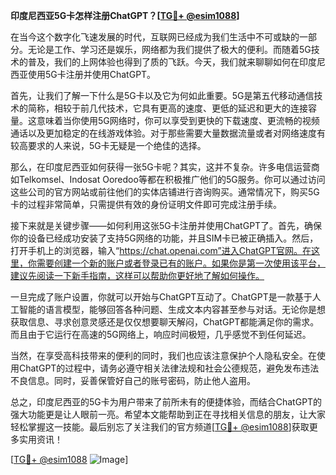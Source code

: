**印度尼西亚5G卡怎样注册ChatGPT？[[TG💪+ @esim1088](https://t.me/s/esim1088)]**

在当今这个数字化飞速发展的时代，互联网已经成为我们生活中不可或缺的一部分。无论是工作、学习还是娱乐，网络都为我们提供了极大的便利。而随着5G技术的普及，我们的上网体验也得到了质的飞跃。今天，我们就来聊聊如何在印度尼西亚使用5G卡注册并使用ChatGPT。

首先，让我们了解一下什么是5G卡以及它为何如此重要。5G是第五代移动通信技术的简称，相较于前几代技术，它具有更高的速度、更低的延迟和更大的连接容量。这意味着当你使用5G网络时，你可以享受到更快的下载速度、更流畅的视频通话以及更加稳定的在线游戏体验。对于那些需要大量数据流量或者对网络速度有较高要求的人来说，5G卡无疑是一个绝佳的选择。

那么，在印度尼西亚如何获得一张5G卡呢？其实，这并不复杂。许多电信运营商如Telkomsel、Indosat Ooredoo等都在积极推广他们的5G服务。你可以通过访问这些公司的官方网站或前往他们的实体店铺进行咨询购买。通常情况下，购买5G卡的过程非常简单，只需提供有效的身份证明文件即可完成注册手续。

接下来就是关键步骤——如何利用这张5G卡注册并使用ChatGPT了。首先，确保你的设备已经成功安装了支持5G网络的功能，并且SIM卡已被正确插入。然后，打开手机上的浏览器，输入“https://chat.openai.com”进入ChatGPT官网。在这里，你需要创建一个新的账户或者登录已有的账户。如果你是第一次使用该平台，建议先阅读一下新手指南，这样可以帮助你更好地了解如何操作。

一旦完成了账户设置，你就可以开始与ChatGPT互动了。ChatGPT是一款基于人工智能的语言模型，能够回答各种问题、生成文本内容甚至参与对话。无论你是想获取信息、寻求创意灵感还是仅仅想要聊天解闷，ChatGPT都能满足你的需求。而且由于它运行在高速的5G网络上，响应时间极短，几乎感觉不到任何延迟。

当然，在享受高科技带来的便利的同时，我们也应该注意保护个人隐私安全。在使用ChatGPT的过程中，请务必遵守相关法律法规和社会公德规范，避免发布违法不良信息。同时，妥善保管好自己的账号密码，防止他人盗用。

总之，印度尼西亚的5G卡为用户带来了前所未有的便捷体验，而结合ChatGPT的强大功能更是让人眼前一亮。希望本文能帮助到正在寻找相关信息的朋友，让大家轻松掌握这一技能。最后别忘了关注我们的官方频道[[TG💪+ @esim1088](https://t.me/s/esim1088)]获取更多实用资讯！

[[TG💪+ @esim1088](https://t.me/s/esim1088) ![Image](https://i.postimg.cc/4NQfJmqS/Snipaste-2025-05-13-00-14-12.png)]